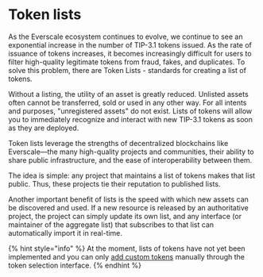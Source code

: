 # Token lists

As the Everscale ecosystem continues to evolve, we continue to see an exponential increase in the number of TIP-3.1 tokens issued. As the rate of issuance of tokens increases, it becomes increasingly difficult for users to filter high-quality legitimate tokens from fraud, fakes, and duplicates. To solve this problem, there are Token Lists - standards for creating a list of tokens.

Without a listing, the utility of an asset is greatly reduced. Unlisted assets often cannot be transferred, sold or used in any other way. For all intents and purposes, "unregistered assets" do not exist. Lists of tokens will allow you to immediately recognize and interact with new TIP-3.1 tokens as soon as they are deployed.

Token lists leverage the strengths of decentralized blockchains like Everscale—the many high-quality projects and communities, their ability to share public infrastructure, and the ease of interoperability between them.

The idea is simple: any project that maintains a list of tokens makes that list public. Thus, these projects tie their reputation to published lists.

Another important benefit of lists is the speed with which new assets can be discovered and used. If a new resource is released by an authoritative project, the project can simply update its own list, and any interface (or maintainer of the aggregate list) that subscribes to that list can automatically import it in real-time.

{% hint style="info" %}
At the moment, lists of tokens have not yet been implemented and you can only [add custom tokens](../how-to/add-custom-token.md) manually through the token selection interface.
{% endhint %}
